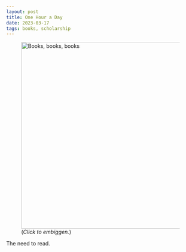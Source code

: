 ```yaml
---
layout: post
title: One Hour a Day
date: 2023-03-17
tags: books, scholarship
---
```


<figure>
<a href="https://media.johnlaudun.net.s3-us-east-2.amazonaws.com/2023-03-18-books.jpg">
<img src="https://media.johnlaudun.net.s3-us-east-2.amazonaws.com/2023-03-18-books.jpg"
width="500"
alt="Books, books, books"></a>
<figcaption>(<em>Click to embiggen.</em>)</figcaption>
</figure>

The need to read.